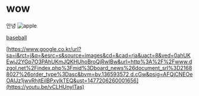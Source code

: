 # wow
안녕
![apple](https://www.google.co.kr/url?sa=i&rct=j&q=&esrc=s&source=images&cd=&cad=rja&uact=8&ved=0ahUKEwjJ2YGp7O3PAhUKmJQKHUhoBroQjRwIBw&url=http%3A%2F%2Fwww.dzgol.net%2Findex.php%3Fmid%3Dboard_news%26document_srl%3D21688027%26order_type%3Dasc&bvm=bv.136593572,d.cGw&psig=AFQjCNEOeOAIJz1jwvRhjtEilBPxylkTEQ&ust=1477206260001656)




[baseball](https://youtu.be/vCLHUnylTas)


[https://www.google.co.kr/url?sa=i&rct=j&q=&esrc=s&source=images&cd=&cad=rja&uact=8&ved=0ahUKEwjJ2YGp7O3PAhUKmJQKHUhoBroQjRwIBw&url=http%3A%2F%2Fwww.dzgol.net%2Findex.php%3Fmid%3Dboard_news%26document_srl%3D21688027%26order_type%3Dasc&bvm=bv.136593572,d.cGw&psig=AFQjCNEOeOAIJz1jwvRhjtEilBPxylkTEQ&ust=1477206260001656](https://youtu.be/vCLHUnylTas)



